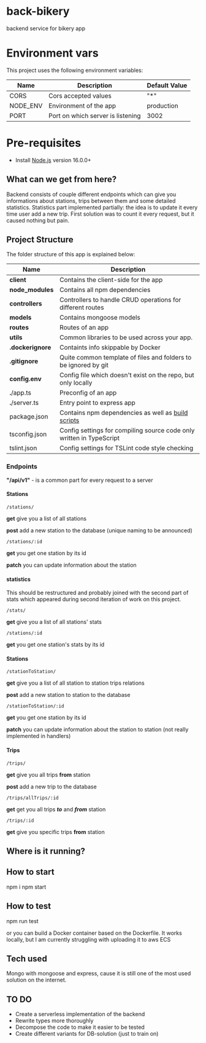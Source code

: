 # back-bikery
backend service for bikery app

# Environment vars
This project uses the following environment variables:

| Name     | Description                       | Default Value |
|----------|-----------------------------------|---------------|
| CORS     | Cors accepted values              | "*"           |
| NODE_ENV | Environment of the app            | production    |
| PORT     | Port on which server is listening | 3002          |

# Pre-requisites
- Install [Node.js](https://nodejs.org/en/) version 16.0.0+


## What can we get from here?

Backend consists of couple different endpoints which can give you informations about stations, trips between them and some detailed statistics. 
Statistics part implemented partially: the idea is to update it every time user add a new trip. First solution was to count it every request, but it caused nothing but pain.

## Project Structure
The folder structure of this app is explained below:

| Name              | Description                                                                                      |
|-------------------|--------------------------------------------------------------------------------------------------|
| **client**        | Contains the client-side for the app                                                             |
| **node_modules**  | Contains all  npm dependencies                                                                   |
| **controllers**   | Controllers to handle CRUD operations for different routes                                       |
| **models**        | Contains mongoose models                                                                         |
| **routes**        | Routes of an app                                                                                 |
| **utils**         | Common libraries to be used across your app.                                                     |
| **.dockerignore** | Containts info skippable by Docker                                                               |
| **.gitignore**    | Quite common template of files and folders to be ignored by git                                  |
| **config.env**    | Config file which doesn't exist on the repo, but only locally                                    |
| **.**/app.ts      | Preconfig of an app                                                                              |
| **.**/server.ts   | Entry point to express app                                                                       |
| package.json      | Contains npm dependencies as well as [build scripts](#what-if-a-library-isnt-on-definitelytyped) | 
| tsconfig.json     | Config settings for compiling source code only written in TypeScript                             |
| tslint.json       | Config settings for TSLint code style checking                                                   |

### Endpoints

**"/api/v1"** - is a common part for every request to a server

#### Stations
    /stations/
**get** give you a list of all stations

**post** add a new station to the database (unique naming to be announced)

    /stations/:id
**get** you get one station by its id

**patch** you can update information about the station

#### statistics
This should be restructured and probably joined with the second part of stats which appeared during second iteration of work on this project.

    /stats/

**get** give you a list of all stations' stats

    /stations/:id
**get** you get one station's stats by its id

#### Stations
    /stationToStation/
**get** give you a list of all station to station trips relations

**post** add a new station to station to the database

    /stationToStation/:id
**get** you get one station by its id

**patch** you can update information about the station to station (not really implemented in handlers)

#### Trips
    /trips/
**get** give you all trips **from** station

**post** add a new trip to the database

    /trips/allTrips/:id
**get** get you all trips ***to*** and ***from*** station

    /trips/:id
**get** give you specific trips **from** station

## Where is it running?

## How to start
npm i
npm start

## How to test
npm run test

or you can build a Docker container based on the Dockerfile. It works locally, but I am currently struggling with uploading it to aws ECS

## Tech used
Mongo with mongoose and express, cause it is still one of the most used solution on the internet. 

## TO DO
- Create a serverless implementation of the backend
- Rewrite types more thoroughly
- Decompose the code to make it easier to be tested
- Create different variants for DB-solution (just to train on)
